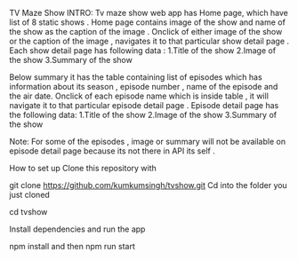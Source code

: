 TV Maze Show
INTRO:
Tv maze show web app has Home page, which have list of 8 static shows . Home page contains image of the show and name of the show as the caption of the image . Onclick of either image of the show or the caption of the image , navigates it to that particular show detail page . 
Each show detail page has following data :
1.Title of the show 
2.Image of the show
3.Summary of the show 

Below summary it has the table containing list of episodes which has information about its season , episode number , name of the episode and the air date.
Onclick of each episode name which is inside table , it will navigate it to that particular episode detail page . 
Episode detail page has the following data:
1.Title of the show 
2.Image of the show
3.Summary of the show 

Note:
For some of the episodes , image or summary will not be available on episode detail page because its not there in API its self .

How to set up
Clone this repository with

git clone https://github.com/kumkumsingh/tvshow.git
Cd into the folder you just cloned

cd tvshow

Install dependencies and run the app

npm install and then
npm run start
